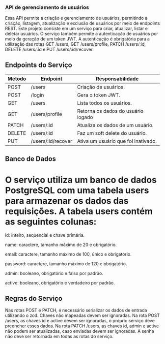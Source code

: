 ###  API de gerenciamento de usuários

Essa API permite a criação e gerenciamento de usuários, permitindo a criação, listagem, atualização e exclusão de usuários por meio de endpoints REST.
Este projeto consiste em um serviço para criar, atualizar, listar e deletar usuários. O serviço também permite a autenticação de usuários por meio da geração de um token JWT. A autenticação é obrigatória para a utilização das rotas GET /users, GET /users/profile, PATCH /users/:id, DELETE /users/:id e PUT /users/:id/recover.

## Endpoints do Serviço

| Método | Endpoint | Responsabilidade |
| --- | --- |---|
| POST |  /users | Criação de usuários. |
| POST |  /login |  Gera o token JWT. |
| GET |  /users  |  Lista todos os usuários. |
| GET |  /users/profile  |  Retorna os dados do usuário logado  |
| PATCH  | /users/:id  | Atualiza os dados de um usuário. |
| DELETE | /users/:id  | Faz um soft delete do usuário. |
| PUT | /users/:id/recover  | Ativa um usuário que foi inativado. |

## Banco de Dados

# O serviço utiliza um banco de dados PostgreSQL com uma tabela users para armazenar os dados das requisições. A tabela users contém as seguintes colunas:

id: inteiro, sequencial e chave primária.

name: caractere, tamanho máximo de 20 e obrigatório.

email: caractere, tamanho máximo de 100, único e obrigatório.

password: caractere, tamanho máximo de 120 e obrigatório.

admin: booleano, obrigatório e falso por padrão.

active: booleano, obrigatório e verdadeiro por padrão.



## Regras do Serviço

Nas rotas POST e PATCH, é necessário serializar os dados de entrada utilizando o zod. Chaves não mapeadas devem ser ignoradas.
Na rota POST /users, as chaves id e active devem ser ignoradas, o próprio serviço deve preencher esses dados.
Na rota PATCH /users, as chaves id, admin e active não podem ser atualizadas, caso enviadas devem ser ignoradas.
A senha não deve ser retornada em todas as rotas do serviço.
